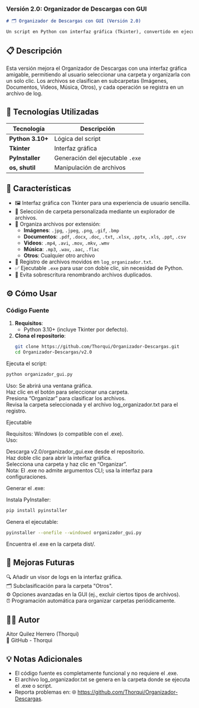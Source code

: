 ### Versión 2.0: Organizador de Descargas con GUI

```markdown
# 🗂️ Organizador de Descargas con GUI (Versión 2.0)

Un script en Python con interfaz gráfica (Tkinter), convertido en ejecutable (`.exe`), que organiza automáticamente cualquier carpeta según el tipo de archivo. Incluye un registro de archivos movidos en `log_organizador.txt` para un seguimiento detallado.
```

## 📋 Descripción

Esta versión mejora el Organizador de Descargas con una interfaz gráfica amigable, permitiendo al usuario seleccionar una carpeta y organizarla con un solo clic. Los archivos se clasifican en subcarpetas (Imágenes, Documentos, Videos, Música, Otros), y cada operación se registra en un archivo de log.


## 🚀 Tecnologías Utilizadas

| Tecnología     | Descripción                     |
|----------------|---------------------------------|
| **Python 3.10+** | Lógica del script              |
| **Tkinter**    | Interfaz gráfica               |
| **PyInstaller**| Generación del ejecutable `.exe`|
| **os, shutil** | Manipulación de archivos       |


## 🧩 Características

- 🖼️ Interfaz gráfica con Tkinter para una experiencia de usuario sencilla.
- 📍 Selección de carpeta personalizada mediante un explorador de archivos.
- 📂 Organiza archivos por extensión:
  - **Imágenes**: `.jpg`, `.jpeg`, `.png`, `.gif`, `.bmp`
  - **Documentos**: `.pdf`, `.docx`, `.doc`, `.txt`, `.xlsx`, `.pptx`, `.xls`, `.ppt`, `.csv`
  - **Videos**: `.mp4`, `.avi`, `.mov`, `.mkv`, `.wmv`
  - **Música**: `.mp3`, `.wav`, `.aac`, `.flac`
  - **Otros**: Cualquier otro archivo
- 📜 Registro de archivos movidos en `log_organizador.txt`.
- ✅ Ejecutable `.exe` para usar con doble clic, sin necesidad de Python.
- 🚫 Evita sobrescritura renombrando archivos duplicados.


## ⚙️ Cómo Usar

### Código Fuente
1. **Requisitos**:
   - Python 3.10+ (incluye Tkinter por defecto).
2. **Clona el repositorio**:
   ```bash
   git clone https://github.com/Thorqui/Organizador-Descargas.git
   cd Organizador-Descargas/v2.0
   ```

Ejecuta el script:
```bash
python organizador_gui.py
```

Uso:
Se abrirá una ventana gráfica.  
Haz clic en el botón para seleccionar una carpeta.  
Presiona “Organizar” para clasificar los archivos.   
Revisa la carpeta seleccionada y el archivo log_organizador.txt para el registro.  

Ejecutable

Requisitos: Windows (o compatible con el .exe).  
Uso:

Descarga v2.0/organizador_gui.exe desde el repositorio.  
Haz doble clic para abrir la interfaz gráfica.  
Selecciona una carpeta y haz clic en “Organizar”.  
Nota: El .exe no admite argumentos CLI; usa la interfaz para configuraciones.  


Generar el .exe:

Instala PyInstaller:
```bash
pip install pyinstaller
```

Genera el ejecutable:
```bash
pyinstaller --onefile --windowed organizador_gui.py
```

Encuentra el .exe en la carpeta dist/.



## 🧠 Mejoras Futuras

🔍 Añadir un visor de logs en la interfaz gráfica.  
🗂️ Subclasificación para la carpeta "Otros".   
⚙️ Opciones avanzadas en la GUI (ej., excluir ciertos tipos de archivos).   
⏰ Programación automática para organizar carpetas periódicamente.   


## 👨‍💻 Autor
Aitor Quilez Herrero (Thorqui)  
🔗 GitHub - Thorqui

## 💡 Notas Adicionales

- El código fuente es completamente funcional y no requiere el .exe.
- El archivo log_organizador.txt se genera en la carpeta donde se ejecuta el .exe o script.
- Reporta problemas en: 🌐 https://github.com/Thorqui/Organizador-Descargas.
